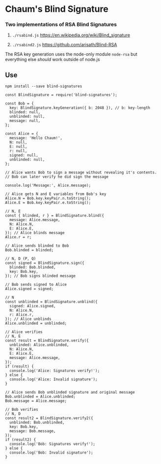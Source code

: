 # Chaum's Blind Signature


### Two implementations of RSA Blind Signatures

1. `./rsabind.js`
https://en.wikipedia.org/wiki/Blind_signature

2. `./rsabind2.js`
https://github.com/arisath/Blind-RSA

The RSA key generation uses the node-only module `node-rsa` but everything else *should* work outside of node.js


## Use

`npm install --save blind-signatures`

```
const BlindSignature = require('blind-signatures');

const Bob = {
  key: BlindSignature.keyGeneration({ b: 2048 }), // b: key-length
  blinded: null,
  unblinded: null,
  message: null,
};

const Alice = {
  message: 'Hello Chaum!',
  N: null,
  E: null,
  r: null,
  signed: null,
  unblinded: null,
};

// Alice wants Bob to sign a message without revealing it's contents.
// Bob can later verify he did sign the message

console.log('Message:', Alice.message);

// Alice gets N and E variables from Bob's key
Alice.N = Bob.key.keyPair.n.toString();
Alice.E = Bob.key.keyPair.e.toString();

// N, E
const { blinded, r } = BlindSignature.blind({
  message: Alice.message,
  N: Alice.N,
  E: Alice.E,
}); // Alice blinds message
Alice.r = r;

// Alice sends blinded to Bob
Bob.blinded = blinded;

// N, D (P, Q)
const signed = BlindSignature.sign({
  blinded: Bob.blinded,
  key: Bob.key,
}); // Bob signs blinded message

// Bob sends signed to Alice
Alice.signed = signed;

// N
const unblinded = BlindSignature.unblind({
  signed: Alice.signed,
  N: Alice.N,
  r: Alice.r,
}); // Alice unblinds
Alice.unblinded = unblinded;

// Alice verifies
// N, E
const result = BlindSignature.verify({
  unblinded: Alice.unblinded,
  N: Alice.N,
  E: Alice.E,
  message: Alice.message,
});
if (result) {
  console.log('Alice: Signatures verify!');
} else {
  console.log('Alice: Invalid signature');
}

// Alice sends Bob unblinded signature and original message
Bob.unblinded = Alice.unblinded;
Bob.message = Alice.message;

// Bob verifies
// N, D
const result2 = BlindSignature.verify2({
  unblinded: Bob.unblinded,
  key: Bob.key,
  message: Bob.message,
});
if (result2) {
  console.log('Bob: Signatures verify!');
} else {
  console.log('Bob: Invalid signature');
}
```
